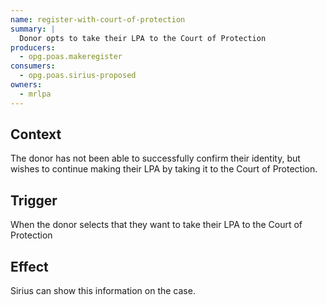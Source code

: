 ```yaml
---
name: register-with-court-of-protection
summary: |
  Donor opts to take their LPA to the Court of Protection
producers:
  - opg.poas.makeregister
consumers:
  - opg.poas.sirius-proposed
owners:
  - mrlpa
---
```


## Context

The donor has not been able to successfully confirm their identity, but wishes
to continue making their LPA by taking it to the Court of Protection.

## Trigger

When the donor selects that they want to take their LPA to the Court of Protection

## Effect

Sirius can show this information on the case.
